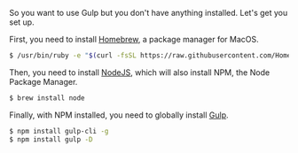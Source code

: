 So you want to use Gulp but you don't have anything installed. Let's get you set up.

First, you need to install [Homebrew](https://brew.sh/), a package manager for MacOS.

```bash
$ /usr/bin/ruby -e "$(curl -fsSL https://raw.githubusercontent.com/Homebrew/install/master/install)"
```

Then, you need to install [NodeJS](https://nodejs.org/en/), which will also install NPM, the Node Package Manager.

```bash
$ brew install node
```

Finally, with NPM installed, you need to globally install [Gulp](https://gulpjs.com/).

```bash
$ npm install gulp-cli -g
$ npm install gulp -D
```
